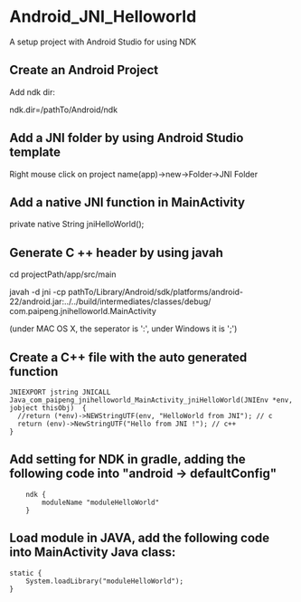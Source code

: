 # Android_JNI_Helloworld
A setup project with Android Studio for using NDK



## Create an Android Project

Add ndk dir:

ndk.dir=/pathTo/Android/ndk

## Add a JNI folder by using Android Studio template
Right mouse click on project name(app)->new->Folder->JNI Folder

## Add a native JNI function in MainActivity
private native String jniHelloWorld();


## Generate C ++ header by using javah
cd projectPath/app/src/main

javah -d jni -cp pathTo/Library/Android/sdk/platforms/android-22/android.jar:../../build/intermediates/classes/debug/ com.paipeng.jnihelloworld.MainActivity

(under MAC OS X, the seperator is ':', under Windows it is ';')

## Create a C++ file with the auto generated function

    JNIEXPORT jstring JNICALL Java_com_paipeng_jnihelloworld_MainActivity_jniHelloWorld(JNIEnv *env, jobject thisObj)  {
      //return (*env)->NEWStringUTF(env, "HelloWorld from JNI"); // c
      return (env)->NewStringUTF("Hello from JNI !"); // c++
    }

## Add setting for NDK in gradle, adding the following code into "android -> defaultConfig"
        
        ndk {
            moduleName "moduleHelloWorld"
        }

## Load module in JAVA, add the following code into MainActivity Java class:
    static {
        System.loadLibrary("moduleHelloWorld");
    }

